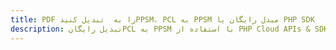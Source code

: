 ---title: PDF را به  تبدیل کنیدPPSM، PCL به PPSM مبدل رایگان یا PHP SDKdescription: تبدیل رایگانPCL به PPSM با استفاده از PHP Cloud APIs & SDK همچنین اسناد PDF را در Cloud ایجاد، ویرایش و رندر کنید.---